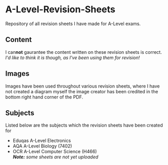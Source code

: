 # A-Level-Revision-Sheets
Repository of all revision sheets I have made for A-Level exams.
## Content
I can**not** gaurantee the content written on these revision sheets is correct.  
*I'd like to think it is though, as I've been using them for revision!*
## Images
Images have been used throughout various revision sheets, where I have not created a diagram myself the image creator has been credited in the bottom right hand corner of the PDF.
## Subjects
Listed below are the subjects which the revision sheets have been created for
* Eduqas A-Level Electronics
* AQA A-Level Biology (7402)
* OCR A-Level Computer Science (H466)  
***Note:** some sheets are not yet uploaded*
